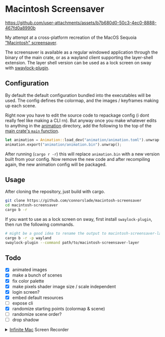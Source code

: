 # Macintosh Screensaver

https://github.com/user-attachments/assets/b7b680d0-50c3-4ec0-8888-467fd0a8990b

My attempt at a cross-platform recreation of the MacOS Sequoia ["Macintosh" screensaver](https://basicappleguy.com/haberdashery/macintoshwallpapers).

The screensaver is available as a regular windowed application through the binary of the main crate, or as a wayland client supporting the layer-shell extension.
The layer shell version can be used as a lock screen on sway with [swaylock-plugin](https://github.com/mstoeckl/swaylock-plugin).

## Configuration

By default the default configuration bundled into the executables will be used.
The config defines the colormap, and the images / keyframes making up each scene.

Right now you have to edit the source code to repackage config (i dont really feel like making a CLI rn).
But anyway once you make whatever edits to anything in the [animation](animation) directory, add the following to the top of the [main crate's `main` function](https://github.com/connorslade/macintosh-screensaver/blob/7f393c1d32c426c412fc7fd2233ed31ac4569a81/src/main.rs#L34).

```rust
let animation = Animation::load_dev("animation/animation.toml").unwrap();
animation.export("animation/animation.bin").unwrap();
```

After running (`cargo r -r`) this will replace `animation.bin` with a new version built from your config.
Now remove the new code and after recompiling again, the new animation config will be packaged.

## Usage

After cloning the repository, just build with cargo.

```bash
git clone https://github.com/connorslade/macintosh-screensaver
cd macintosh-screensaver
cargo b -r
```

If you want to use as a lock screen on sway, first install `swaylock-plugin`, then run the following commands.

```bash
# might be a good idea to rename the output to macintosh-screensaver-layer or smth
cargo b -r -p wayland
swaylock-plugin --command path/to/macintosh-screensaver-layer
```

## Todo

- [x] animated images
- [x] make a bunch of scenes
- [x] fix color palette
- [x] make pixels shader image size / scale independent
- [x] login screen?
- [x] embed default resources
- [ ] expose cli
- [x] randomize starting points (colormap & scene)
- [ ] randomize scene order?
- [ ] drop shadow

<details>
<summary><a href="https://infinitemac.org">Infinite Mac</a> Screen Recorder</summary>

```js
function imageDiff(a, b) {
  if (a.width != b.width || a.height != b.height) return true;
  for (let i = 0; i < a.data.length; i++) {
    if (a.data[i] != b.data[i]) return true;
  }

  return false;
}

setTimeout(() => {
  console.log('start');
  let ctx = document.querySelector('canvas').getContext('2d');
  let write = ctx.putImageData.bind(ctx);

  window.concat = [];
  let lastImage = new ImageData(1, 1);
  ctx.putImageData = (image, x, y) => {
    if (window.concat != null && imageDiff(image, lastImage)) {
      lastImage = new ImageData(new Uint8ClampedArray(image.data), image.width);
      window.concat.push(lastImage);

      console.log(window.concat.length);
      if (window.concat.length >= 250) {
        let i = 0;
        for (image of window.concat) {
          i += 1;
          let canvas = document.createElement('canvas');
          canvas.width = image.width;
          canvas.height = image.height;
          let ctx = canvas.getContext('2d');
          ctx.putImageData(image, 0, 0);

          canvas.toBlob((blob) => {
            let link = document.createElement('a');
            link.href = URL.createObjectURL(blob);
            link.download = `frame-${i}.png`;

            link.click();
            URL.revokeObjectURL(link.href);
          }, 'image/png');
        }

        window.concat = null;
      }

      write(image, x, y);
    }
  }
}, 2000);
```

</details>
